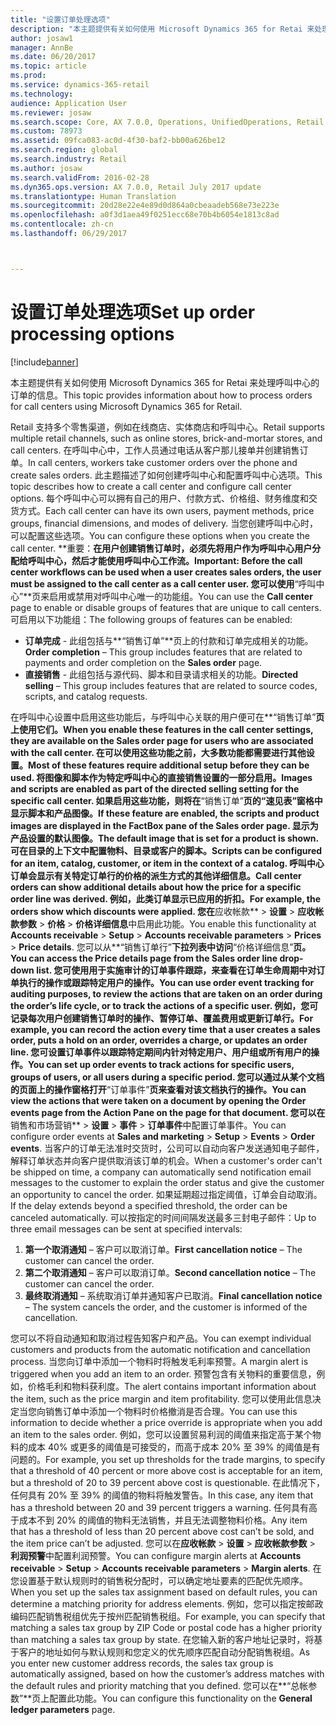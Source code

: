 ```yaml
---
title: "设置订单处理选项"
description: "本主题提供有关如何使用 Microsoft Dynamics 365 for Retai 来处理呼叫中心的订单的信息。"
author: josaw1
manager: AnnBe
ms.date: 06/20/2017
ms.topic: article
ms.prod: 
ms.service: dynamics-365-retail
ms.technology: 
audience: Application User
ms.reviewer: josaw
ms.search.scope: Core, AX 7.0.0, Operations, UnifiedOperations, Retail
ms.custom: 78973
ms.assetid: 09fca083-ac0d-4f30-baf2-bb00a626be12
ms.search.region: global
ms.search.industry: Retail
ms.author: josaw
ms.search.validFrom: 2016-02-28
ms.dyn365.ops.version: AX 7.0.0, Retail July 2017 update
ms.translationtype: Human Translation
ms.sourcegitcommit: 20d28e22e4e89d0d864a0cbeaadeb568e73e223e
ms.openlocfilehash: a0f3d1aea49f0251ecc68e70b4b6054e1813c8ad
ms.contentlocale: zh-cn
ms.lasthandoff: 06/29/2017



---
```


# <a name="set-up-order-processing-options"></a><span data-ttu-id="b1ad9-103">设置订单处理选项</span><span class="sxs-lookup"><span data-stu-id="b1ad9-103">Set up order processing options</span></span>

[!include[banner](includes/banner.md)]


<span data-ttu-id="b1ad9-104">本主题提供有关如何使用 Microsoft Dynamics 365 for Retai 来处理呼叫中心的订单的信息。</span><span class="sxs-lookup"><span data-stu-id="b1ad9-104">This topic provides information about how to process orders for call centers using Microsoft Dynamics 365 for Retail.</span></span> 

<span data-ttu-id="b1ad9-105">Retail 支持多个零售渠道，例如在线商店、实体商店和呼叫中心。</span><span class="sxs-lookup"><span data-stu-id="b1ad9-105">Retail supports multiple retail channels, such as online stores, brick-and-mortar stores, and call centers.</span></span> <span data-ttu-id="b1ad9-106">在呼叫中心中，工作人员通过电话从客户那儿接单并创建销售订单。</span><span class="sxs-lookup"><span data-stu-id="b1ad9-106">In call centers, workers take customer orders over the phone and create sales orders.</span></span> <span data-ttu-id="b1ad9-107">此主题描述了如何创建呼叫中心和配置呼叫中心选项。</span><span class="sxs-lookup"><span data-stu-id="b1ad9-107">This topic describes how to create a call center and configure call center options.</span></span> <span data-ttu-id="b1ad9-108">每个呼叫中心可以拥有自己的用户、付款方式、价格组、财务维度和交货方式。</span><span class="sxs-lookup"><span data-stu-id="b1ad9-108">Each call center can have its own users, payment methods, price groups, financial dimensions, and modes of delivery.</span></span> <span data-ttu-id="b1ad9-109">当您创建呼叫中心时，可以配置这些选项。</span><span class="sxs-lookup"><span data-stu-id="b1ad9-109">You can configure these options when you create the call center.</span></span> <span data-ttu-id="b1ad9-110">**重要：**在用户创建销售订单时，必须先将用户作为呼叫中心用户分配给呼叫中心，然后才能使用呼叫中心工作流。</span><span class="sxs-lookup"><span data-stu-id="b1ad9-110">**Important:** Before the call center workflows can be used when a user creates sales orders, the user must be assigned to the call center as a call center user.</span></span> <span data-ttu-id="b1ad9-111">您可以使用**“呼叫中心”**页来启用或禁用对呼叫中心唯一的功能组。</span><span class="sxs-lookup"><span data-stu-id="b1ad9-111">You can use the **Call center** page to enable or disable groups of features that are unique to call centers.</span></span> <span data-ttu-id="b1ad9-112">可启用以下功能组：</span><span class="sxs-lookup"><span data-stu-id="b1ad9-112">The following groups of features can be enabled:</span></span>

-   <span data-ttu-id="b1ad9-113">**订单完成** - 此组包括与**“销售订单”**页上的付款和订单完成相关的功能。</span><span class="sxs-lookup"><span data-stu-id="b1ad9-113">**Order completion** – This group includes features that are related to payments and order completion on the **Sales order** page.</span></span>
-   <span data-ttu-id="b1ad9-114">**直接销售** - 此组包括与源代码、脚本和目录请求相关的功能。</span><span class="sxs-lookup"><span data-stu-id="b1ad9-114">**Directed selling** – This group includes features that are related to source codes, scripts, and catalog requests.</span></span>

<span data-ttu-id="b1ad9-115">在呼叫中心设置中启用这些功能后，与呼叫中心关联的用户便可在**“销售订单”**页上使用它们。</span><span class="sxs-lookup"><span data-stu-id="b1ad9-115">When you enable these features in the call center settings, they are available on the **Sales order** page for users who are associated with the call center.</span></span> <span data-ttu-id="b1ad9-116">在可以使用这些功能之前，大多数功能都需要进行其他设置。</span><span class="sxs-lookup"><span data-stu-id="b1ad9-116">Most of these features require additional setup before they can be used.</span></span> <span data-ttu-id="b1ad9-117">将图像和脚本作为特定呼叫中心的直接销售设置的一部分启用。</span><span class="sxs-lookup"><span data-stu-id="b1ad9-117">Images and scripts are enabled as part of the directed selling setting for the specific call center.</span></span> <span data-ttu-id="b1ad9-118">如果启用这些功能，则将在**“销售订单”**页的“速见表”窗格中显示脚本和产品图像。</span><span class="sxs-lookup"><span data-stu-id="b1ad9-118">If these feature are enabled, the scripts and product images are displayed in the FactBox pane of the **Sales order** page.</span></span> <span data-ttu-id="b1ad9-119">显示为产品设置的默认图像。</span><span class="sxs-lookup"><span data-stu-id="b1ad9-119">The default image that is set for a product is shown.</span></span> <span data-ttu-id="b1ad9-120">可在目录的上下文中配置物料、目录或客户的脚本。</span><span class="sxs-lookup"><span data-stu-id="b1ad9-120">Scripts can be configured for an item, catalog, customer, or item in the context of a catalog.</span></span> <span data-ttu-id="b1ad9-121">呼叫中心订单会显示有关特定订单行的价格的派生方式的其他详细信息。</span><span class="sxs-lookup"><span data-stu-id="b1ad9-121">Call center orders can show additional details about how the price for a specific order line was derived.</span></span> <span data-ttu-id="b1ad9-122">例如，此类订单显示已应用的折扣。</span><span class="sxs-lookup"><span data-stu-id="b1ad9-122">For example, the orders show which discounts were applied.</span></span> <span data-ttu-id="b1ad9-123">您在**应收帐款** &gt; **设置** &gt; **应收帐款参数** &gt; **价格** &gt; **价格详细信息**中启用此功能。</span><span class="sxs-lookup"><span data-stu-id="b1ad9-123">You enable this functionality at **Accounts receivable** &gt; **Setup** &gt; **Accounts receivable parameters** &gt; **Prices** &gt; **Price details**.</span></span> <span data-ttu-id="b1ad9-124">您可以从**“销售订单行”**下拉列表中访问**“价格详细信息”**页。</span><span class="sxs-lookup"><span data-stu-id="b1ad9-124">You can access the **Price details** page from the **Sales order line** drop-down list.</span></span> <span data-ttu-id="b1ad9-125">您可使用用于实施审计的订单事件跟踪，来查看在订单生命周期中对订单执行的操作或跟踪特定用户的操作。</span><span class="sxs-lookup"><span data-stu-id="b1ad9-125">You can use order event tracking for auditing purposes, to review the actions that are taken on an order during the order’s life cycle, or to track the actions of a specific user.</span></span> <span data-ttu-id="b1ad9-126">例如，您可记录每次用户创建销售订单时的操作、暂停订单、覆盖费用或更新订单行。</span><span class="sxs-lookup"><span data-stu-id="b1ad9-126">For example, you can record the action every time that a user creates a sales order, puts a hold on an order, overrides a charge, or updates an order line.</span></span> <span data-ttu-id="b1ad9-127">您可设置订单事件以跟踪特定期间内针对特定用户、用户组或所有用户的操作。</span><span class="sxs-lookup"><span data-stu-id="b1ad9-127">You can set up order events to track actions for specific users, groups of users, or all users during a specific period.</span></span> <span data-ttu-id="b1ad9-128">您可以通过从某个文档的页面上的操作窗格打开**“订单事件”**页来查看对该文档执行的操作。</span><span class="sxs-lookup"><span data-stu-id="b1ad9-128">You can view the actions that were taken on a document by opening the **Order events** page from the Action Pane on the page for that document.</span></span> <span data-ttu-id="b1ad9-129">您可以在**销售和市场营销** &gt; **设置** &gt; **事件** &gt; **订单事件**中配置订单事件。</span><span class="sxs-lookup"><span data-stu-id="b1ad9-129">You can configure order events at **Sales and marketing** &gt; **Setup** &gt; **Events** &gt; **Order events**.</span></span> <span data-ttu-id="b1ad9-130">当客户的订单无法准时交货时，公司可以自动向客户发送通知电子邮件，解释订单状态并向客户提供取消该订单的机会。</span><span class="sxs-lookup"><span data-stu-id="b1ad9-130">When a customer's order can't be shipped on time, a company can automatically send notification email messages to the customer to explain the order status and give the customer an opportunity to cancel the order.</span></span> <span data-ttu-id="b1ad9-131">如果延期超过指定阈值，订单会自动取消。</span><span class="sxs-lookup"><span data-stu-id="b1ad9-131">If the delay extends beyond a specified threshold, the order can be canceled automatically.</span></span> <span data-ttu-id="b1ad9-132">可以按指定的时间间隔发送最多三封电子邮件：</span><span class="sxs-lookup"><span data-stu-id="b1ad9-132">Up to three email messages can be sent at specified intervals:</span></span>

1.  <span data-ttu-id="b1ad9-133">**第一个取消通知** – 客户可以取消订单。</span><span class="sxs-lookup"><span data-stu-id="b1ad9-133">**First cancellation notice** – The customer can cancel the order.</span></span>
2.  <span data-ttu-id="b1ad9-134">**第二个取消通知** – 客户可以取消订单。</span><span class="sxs-lookup"><span data-stu-id="b1ad9-134">**Second cancellation notice** – The customer can cancel the order.</span></span>
3.  <span data-ttu-id="b1ad9-135">**最终取消通知** – 系统取消订单并通知客户已取消。</span><span class="sxs-lookup"><span data-stu-id="b1ad9-135">**Final cancellation notice** – The system cancels the order, and the customer is informed of the cancellation.</span></span>

<span data-ttu-id="b1ad9-136">您可以不将自动通知和取消过程告知客户和产品。</span><span class="sxs-lookup"><span data-stu-id="b1ad9-136">You can exempt individual customers and products from the automatic notification and cancellation process.</span></span> <span data-ttu-id="b1ad9-137">当您向订单中添加一个物料时将触发毛利率预警。</span><span class="sxs-lookup"><span data-stu-id="b1ad9-137">A margin alert is triggered when you add an item to an order.</span></span> <span data-ttu-id="b1ad9-138">预警包含有关物料的重要信息，例如，价格毛利和物料获利度。</span><span class="sxs-lookup"><span data-stu-id="b1ad9-138">The alert contains important information about the item, such as the price margin and item profitability.</span></span> <span data-ttu-id="b1ad9-139">您可以使用此信息决定当您向销售订单中添加一个物料时价格撤消是否合理。</span><span class="sxs-lookup"><span data-stu-id="b1ad9-139">You can use this information to decide whether a price override is appropriate when you add an item to the sales order.</span></span> <span data-ttu-id="b1ad9-140">例如，您可以设置贸易利润的阈值来指定高于某个物料的成本 40% 或更多的阈值是可接受的，而高于成本 20% 至 39% 的阈值是有问题的。</span><span class="sxs-lookup"><span data-stu-id="b1ad9-140">For example, you set up thresholds for the trade margins, to specify that a threshold of 40 percent or more above cost is acceptable for an item, but a threshold of 20 to 39 percent above cost is questionable.</span></span> <span data-ttu-id="b1ad9-141">在此情况下，任何具有 20% 至 39% 的阈值的物料将触发警告。</span><span class="sxs-lookup"><span data-stu-id="b1ad9-141">In this case, any item that has a threshold between 20 and 39 percent triggers a warning.</span></span> <span data-ttu-id="b1ad9-142">任何具有高于成本不到 20% 的阈值的物料无法销售，并且无法调整物料价格。</span><span class="sxs-lookup"><span data-stu-id="b1ad9-142">Any item that has a threshold of less than 20 percent above cost can’t be sold, and the item price can’t be adjusted.</span></span> <span data-ttu-id="b1ad9-143">您可以在**应收帐款** &gt; **设置** &gt; **应收帐款参数** &gt; **利润预警**中配置利润预警。</span><span class="sxs-lookup"><span data-stu-id="b1ad9-143">You can configure margin alerts at **Accounts receivable** &gt; **Setup** &gt; **Accounts receivable parameters** &gt; **Margin alerts**.</span></span> <span data-ttu-id="b1ad9-144">在您设置基于默认规则时的销售税分配时，可以确定地址要素的匹配优先顺序。</span><span class="sxs-lookup"><span data-stu-id="b1ad9-144">When you set up the sales tax assignment based on default rules, you can determine a matching priority for address elements.</span></span> <span data-ttu-id="b1ad9-145">例如，您可以指定按邮政编码匹配销售税组优先于按州匹配销售税组。</span><span class="sxs-lookup"><span data-stu-id="b1ad9-145">For example, you can specify that matching a sales tax group by ZIP Code or postal code has a higher priority than matching a sales tax group by state.</span></span> <span data-ttu-id="b1ad9-146">在您输入新的客户地址记录时，将基于客户的地址如何与默认规则和您定义的优先顺序匹配自动分配销售税组。</span><span class="sxs-lookup"><span data-stu-id="b1ad9-146">As you enter new customer address records, the sales tax group is automatically assigned, based on how the customer’s address matches with the default rules and priority matching that you defined.</span></span> <span data-ttu-id="b1ad9-147">您可以在**“总帐参数”**页上配置此功能。</span><span class="sxs-lookup"><span data-stu-id="b1ad9-147">You can configure this functionality on the **General ledger parameters** page.</span></span>




